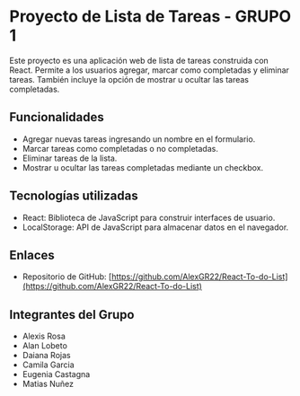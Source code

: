 # Proyecto de Lista de Tareas - GRUPO 1

Este proyecto es una aplicación web de lista de tareas construida con React. Permite a los usuarios agregar, marcar como completadas y eliminar tareas. También incluye la opción de mostrar u ocultar las tareas completadas.

## Funcionalidades

- Agregar nuevas tareas ingresando un nombre en el formulario.
- Marcar tareas como completadas o no completadas.
- Eliminar tareas de la lista.
- Mostrar u ocultar las tareas completadas mediante un checkbox.

## Tecnologías utilizadas

- React: Biblioteca de JavaScript para construir interfaces de usuario.
- LocalStorage: API de JavaScript para almacenar datos en el navegador.

## Enlaces

- Repositorio de GitHub: [https://github.com/AlexGR22/React-To-do-List](https://github.com/AlexGR22/React-To-do-List)


## Integrantes del Grupo

- Alexis Rosa
- Alan Lobeto
- Daiana Rojas
- Camila Garcia
- Eugenia Castagna
- Matias Nuñez
